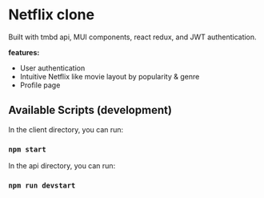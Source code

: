 # Netflix clone

Built with tmbd api, MUI components, react redux, and JWT authentication.

**features:**

- User authentication
-  Intuitive Netflix like movie layout by popularity & genre
- Profile page





## Available Scripts (development)

In the client directory, you can run:

### `npm start`

In the api directory, you can run:

### `npm run devstart`


